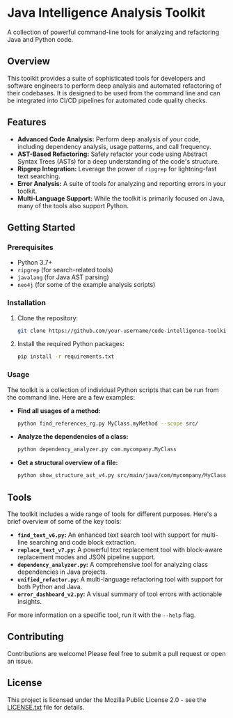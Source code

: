 <!--
This Source Code Form is subject to the terms of the Mozilla Public
License, v. 2.0. If a copy of the MPL was not distributed with this
file, You can obtain one at https://mozilla.org/MPL/2.0/.

Java Intelligence Analysis Toolkit

Author: Vaibhav-api-code
Co-Author: Claude Code (https://claude.ai/code)
Created: 2025-07-23
Updated: 2025-07-23
License: Mozilla Public License 2.0 (MPL-2.0)
-->

# Java Intelligence Analysis Toolkit

A collection of powerful command-line tools for analyzing and refactoring Java and Python code.

## Overview

This toolkit provides a suite of sophisticated tools for developers and software engineers to perform deep analysis and automated refactoring of their codebases. It is designed to be used from the command line and can be integrated into CI/CD pipelines for automated code quality checks.

## Features

*   **Advanced Code Analysis:** Perform deep analysis of your code, including dependency analysis, usage patterns, and call frequency.
*   **AST-Based Refactoring:** Safely refactor your code using Abstract Syntax Trees (ASTs) for a deep understanding of the code's structure.
*   **Ripgrep Integration:** Leverage the power of `ripgrep` for lightning-fast text searching.
*   **Error Analysis:** A suite of tools for analyzing and reporting errors in your toolkit.
*   **Multi-Language Support:** While the toolkit is primarily focused on Java, many of the tools also support Python.

## Getting Started

### Prerequisites

*   Python 3.7+
*   `ripgrep` (for search-related tools)
*   `javalang` (for Java AST parsing)
*   `neo4j` (for some of the example analysis scripts)

### Installation

1.  Clone the repository:
    ```bash
    git clone https://github.com/your-username/code-intelligence-toolkit.git
    ```
2.  Install the required Python packages:
    ```bash
    pip install -r requirements.txt
    ```

### Usage

The toolkit is a collection of individual Python scripts that can be run from the command line. Here are a few examples:

*   **Find all usages of a method:**
    ```bash
    python find_references_rg.py MyClass.myMethod --scope src/
    ```
*   **Analyze the dependencies of a class:**
    ```bash
    python dependency_analyzer.py com.mycompany.MyClass
    ```
*   **Get a structural overview of a file:**
    ```bash
    python show_structure_ast_v4.py src/main/java/com/mycompany/MyClass.java
    ```

## Tools

The toolkit includes a wide range of tools for different purposes. Here's a brief overview of some of the key tools:

*   **`find_text_v6.py`:** An enhanced text search tool with support for multi-line searching and code block extraction.
*   **`replace_text_v7.py`:** A powerful text replacement tool with block-aware replacement modes and JSON pipeline support.
*   **`dependency_analyzer.py`:** A comprehensive tool for analyzing class dependencies in Java projects.
*   **`unified_refactor.py`:** A multi-language refactoring tool with support for both Python and Java.
*   **`error_dashboard_v2.py`:** A visual summary of tool errors with actionable insights.

For more information on a specific tool, run it with the `--help` flag.

## Contributing

Contributions are welcome! Please feel free to submit a pull request or open an issue.

## License

This project is licensed under the Mozilla Public License 2.0 - see the [LICENSE.txt](LICENSE.txt) file for details.
